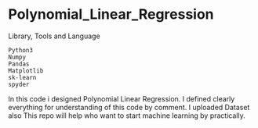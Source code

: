 # Polynomial_Linear_Regression

Library, Tools and Language

	Python3
	Numpy
	Pandas
	Matplotlib
	sk-learn
	spyder

In this code i designed Polynomial Linear Regression. I defined clearly everything for understanding of this code by comment. I uploaded Dataset also This repo will help who want to start machine learning by practically.




